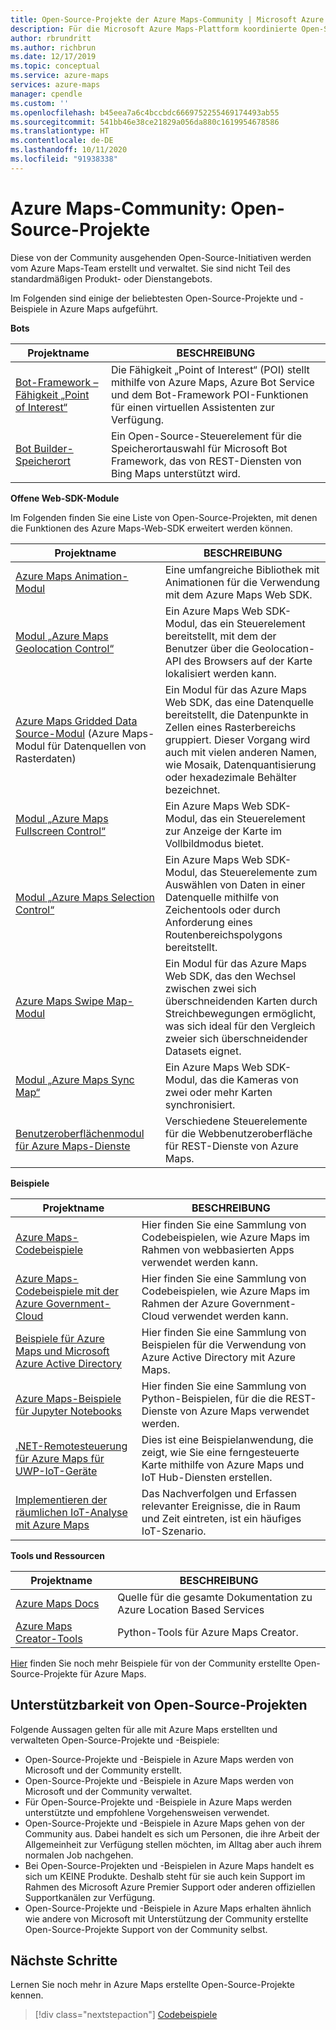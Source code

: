 ```yaml
---
title: Open-Source-Projekte der Azure Maps-Community | Microsoft Azure Maps
description: Für die Microsoft Azure Maps-Plattform koordinierte Open-Source-Projekte
author: rbrundritt
ms.author: richbrun
ms.date: 12/17/2019
ms.topic: conceptual
ms.service: azure-maps
services: azure-maps
manager: cpendle
ms.custom: ''
ms.openlocfilehash: b45eea7a6c4bccbdc6669752255469174493ab55
ms.sourcegitcommit: 541bb46e38ce21829a056da880c1619954678586
ms.translationtype: HT
ms.contentlocale: de-DE
ms.lasthandoff: 10/11/2020
ms.locfileid: "91938338"
---
```

# <a name="azure-maps-community---open-source-projects"></a>Azure Maps-Community: Open-Source-Projekte

Diese von der Community ausgehenden Open-Source-Initiativen werden vom Azure Maps-Team erstellt und verwaltet. Sie sind nicht Teil des standardmäßigen Produkt- oder Dienstangebots.

Im Folgenden sind einige der beliebtesten Open-Source-Projekte und -Beispiele in Azure Maps aufgeführt.

**Bots**

| Projektname | BESCHREIBUNG |
|-|-|
| [Bot-Framework – Fähigkeit „Point of Interest“](https://github.com/microsoft/botframework-solutions/tree/488093ac2fddf16096171f6a926315aa45e199e7/skills/csharp/pointofinterestskill) | Die Fähigkeit „Point of Interest“ (POI) stellt mithilfe von Azure Maps, Azure Bot Service und dem Bot-Framework POI-Funktionen für einen virtuellen Assistenten zur Verfügung. |
| [Bot Builder-Speicherort](https://github.com/Microsoft/BotBuilder-Location) | Ein Open-Source-Steuerelement für die Speicherortauswahl für Microsoft Bot Framework, das von REST-Diensten von Bing Maps unterstützt wird. |

<a name="open-web-sdk-modules"></a>

**Offene Web-SDK-Module**

Im Folgenden finden Sie eine Liste von Open-Source-Projekten, mit denen die Funktionen des Azure Maps-Web-SDK erweitert werden können.

| Projektname | BESCHREIBUNG |
|-|-|
| [Azure Maps Animation-Modul](https://github.com/Azure-Samples/azure-maps-animations) | Eine umfangreiche Bibliothek mit Animationen für die Verwendung mit dem Azure Maps Web SDK. |
| [Modul „Azure Maps Geolocation Control“](https://github.com/Azure-Samples/azure-maps-geolocation-control) | Ein Azure Maps Web SDK-Modul, das ein Steuerelement bereitstellt, mit dem der Benutzer über die Geolocation-API des Browsers auf der Karte lokalisiert werden kann. |
| [Azure Maps Gridded Data Source-Modul](https://github.com/Azure-Samples/azure-maps-gridded-data-source) (Azure Maps-Modul für Datenquellen von Rasterdaten) | Ein Modul für das Azure Maps Web SDK, das eine Datenquelle bereitstellt, die Datenpunkte in Zellen eines Rasterbereichs gruppiert. Dieser Vorgang wird auch mit vielen anderen Namen, wie Mosaik, Datenquantisierung oder hexadezimale Behälter bezeichnet.  |
| [Modul „Azure Maps Fullscreen Control“](https://github.com/Azure-Samples/azure-maps-fullscreen-control) | Ein Azure Maps Web SDK-Modul, das ein Steuerelement zur Anzeige der Karte im Vollbildmodus bietet. |
| [Modul „Azure Maps Selection Control“](https://github.com/Azure-Samples/azure-maps-selection-control) | Ein Azure Maps Web SDK-Modul, das Steuerelemente zum Auswählen von Daten in einer Datenquelle mithilfe von Zeichentools oder durch Anforderung eines Routenbereichspolygons bereitstellt. |
| [Azure Maps Swipe Map-Modul](https://github.com/Azure-Samples/azure-maps-swipe-map) | Ein Modul für das Azure Maps Web SDK, das den Wechsel zwischen zwei sich überschneidenden Karten durch Streichbewegungen ermöglicht, was sich ideal für den Vergleich zweier sich überschneidender Datasets eignet. |
| [Modul „Azure Maps Sync Map“](https://github.com/Azure-Samples/azure-maps-sync-maps) | Ein Azure Maps Web SDK-Modul, das die Kameras von zwei oder mehr Karten synchronisiert. |
| [Benutzeroberflächenmodul für Azure Maps-Dienste](https://github.com/Azure-Samples/azure-maps-services-ui) | Verschiedene Steuerelemente für die Webbenutzeroberfläche für REST-Dienste von Azure Maps. |

**Beispiele**

| Projektname | BESCHREIBUNG |
|-|-|
| [Azure Maps-Codebeispiele](https://github.com/Azure-Samples/AzureMapsCodeSamples) | Hier finden Sie eine Sammlung von Codebeispielen, wie Azure Maps im Rahmen von webbasierten Apps verwendet werden kann. |
| [Azure Maps-Codebeispiele mit der Azure Government-Cloud](https://github.com/Azure-Samples/AzureMapsCodeSamples) | Hier finden Sie eine Sammlung von Codebeispielen, wie Azure Maps im Rahmen der Azure Government-Cloud verwendet werden kann. |
| [Beispiele für Azure Maps und Microsoft Azure Active Directory](https://github.com/Azure-Samples/Azure-Maps-AzureAD-Samples) | Hier finden Sie eine Sammlung von Beispielen für die Verwendung von Azure Active Directory mit Azure Maps. | 
| [Azure Maps-Beispiele für Jupyter Notebooks](https://github.com/Azure-Samples/Azure-Maps-Jupyter-Notebook) | Hier finden Sie eine Sammlung von Python-Beispielen, für die die REST-Dienste von Azure Maps verwendet werden. |
| [.NET-Remotesteuerung für Azure Maps für UWP-IoT-Geräte](https://github.com/Azure-Samples/azure-maps-dotnet-webgl-uwp-iot-remote-control) | Dies ist eine Beispielanwendung, die zeigt, wie Sie eine ferngesteuerte Karte mithilfe von Azure Maps und IoT Hub-Diensten erstellen. |
| [Implementieren der räumlichen IoT-Analyse mit Azure Maps](https://github.com/Azure-Samples/iothub-to-azure-maps-geofencing) | Das Nachverfolgen und Erfassen relevanter Ereignisse, die in Raum und Zeit eintreten, ist ein häufiges IoT-Szenario. |

**Tools und Ressourcen**

| Projektname | BESCHREIBUNG |
|-|-|
| [Azure Maps Docs](https://github.com/MicrosoftDocs/azure-docs/tree/master/articles/azure-maps) | Quelle für die gesamte Dokumentation zu Azure Location Based Services |
| [Azure Maps Creator-Tools](https://github.com/Azure-Samples/AzureMapsCreator) | Python-Tools für Azure Maps Creator. |

[Hier](https://github.com/microsoft/Maps/blob/master/AzureMaps.md) finden Sie noch mehr Beispiele für von der Community erstellte Open-Source-Projekte für Azure Maps.

## <a name="supportability-of-open-source-projects"></a>Unterstützbarkeit von Open-Source-Projekten

Folgende Aussagen gelten für alle mit Azure Maps erstellten und verwalteten Open-Source-Projekte und -Beispiele:

- Open-Source-Projekte und -Beispiele in Azure Maps werden von Microsoft und der Community erstellt.
- Open-Source-Projekte und -Beispiele in Azure Maps werden von Microsoft und der Community verwaltet.
- Für Open-Source-Projekte und -Beispiele in Azure Maps werden unterstützte und empfohlene Vorgehensweisen verwendet.
- Open-Source-Projekte und -Beispiele in Azure Maps gehen von der Community aus. Dabei handelt es sich um Personen, die ihre Arbeit der Allgemeinheit zur Verfügung stellen möchten, im Alltag aber auch ihrem normalen Job nachgehen.
- Bei Open-Source-Projekten und -Beispielen in Azure Maps handelt es sich um KEINE Produkte. Deshalb steht für sie auch kein Support im Rahmen des Microsoft Azure Premier Support oder anderen offiziellen Supportkanälen zur Verfügung.
- Open-Source-Projekte und -Beispiele in Azure Maps erhalten ähnlich wie andere von Microsoft mit Unterstützung der Community erstellte Open-Source-Projekte Support von der Community selbst.

## <a name="next-steps"></a>Nächste Schritte

Lernen Sie noch mehr in Azure Maps erstellte Open-Source-Projekte kennen.

> [!div class="nextstepaction"]
> [Codebeispiele](https://docs.microsoft.com/samples/browse/?products=azure-maps)